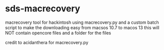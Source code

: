 # sds-macrecovery
macrecovery tool for hackintosh using macrecovery.py and a custom batch script to make the downloading easy
from macsos 10.7 to macos 13 
this will NOT contain opencore files and a folder for the files

credit to acidanthera for macrecovery.py  
